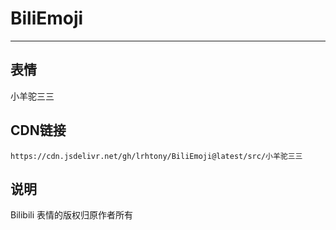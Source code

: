 
# BiliEmoji
---
## 表情
小羊驼三三
## CDN链接
```
https://cdn.jsdelivr.net/gh/lrhtony/BiliEmoji@latest/src/小羊驼三三
```
## 说明
Bilibili 表情的版权归原作者所有
